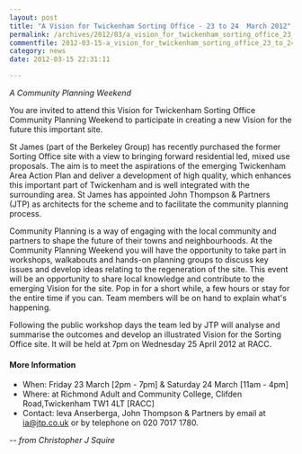 ```yaml
---
layout: post
title: "A Vision for Twickenham Sorting Office - 23 to 24  March 2012"
permalink: /archives/2012/03/a_vision_for_twickenham_sorting_office_23_to_24_ma.html
commentfile: 2012-03-15-a_vision_for_twickenham_sorting_office_23_to_24_ma
category: news
date: 2012-03-15 22:31:11

---
```


*A Community Planning Weekend*

You are invited to attend this Vision for Twickenham Sorting Office Community Planning Weekend to participate in creating a new Vision for the future this important site.

St James (part of the Berkeley Group) has recently purchased the former Sorting Office site with a view to bringing forward residential led, mixed use proposals. The aim is to meet the aspirations of the emerging Twickenham Area Action Plan and deliver a development of high quality, which enhances this important part of Twickenham and is well integrated with the surrounding area. St James has appointed John Thompson & Partners (JTP) as architects for the scheme and to facilitate the community planning process.

Community Planning is a way of engaging with the local community and partners to shape the future of their towns and neighbourhoods. At the Community Planning Weekend you will have the opportunity to take part in workshops, walkabouts and hands-on planning groups to discuss key issues and develop ideas relating to the regeneration of the site. This event will be an opportunity to share local knowledge and contribute to the emerging Vision for the site. Pop in for a short while, a few hours or stay for the entire time if you can. Team members will be on hand to explain what's happening.

Following the public workshop days the team led by JTP will analyse and summarise the outcomes and develop an illustrated Vision for the Sorting Office site. It will be held at 7pm on Wednesday 25 April 2012 at RACC.

#### More Information

-   When: Friday 23 March \[2pm - 7pm\] & Saturday 24 March \[11am - 4pm\]
-   Where: at Richmond Adult and Community College, Clifden Road,Twickenham TW1 4LT \[RACC\]
-   Contact: Ieva Anserberga, John Thompson & Partners by email at <ia@jtp.co.uk> or by telephone on 020 7017 1780.

<cite>-- from Christopher J Squire</cite>
